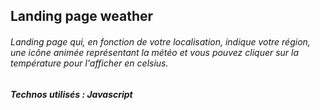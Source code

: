 ## Landing page weather

###### Landing page qui, en fonction de votre localisation, indique votre région, une icône animée représentant la météo et vous pouvez cliquer sur la température pour l'afficher en celsius.

##### Technos utilisés : Javascript
